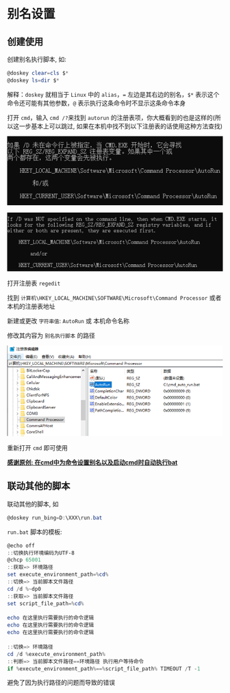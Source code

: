 # 别名设置

## 创建使用

创建别名执行脚本, 如:

```powershell
@doskey clear=cls $*
@doskey ls=dir $*
```

解释：`doskey` 就相当于 `Linux` 中的 `alias`，`=` 左边是其右边的别名，`$*` 表示这个命令还可能有其他参数，`@` 表示执行这条命令时不显示这条命令本身

打开 `cmd`，输入 `cmd /?`来找到 `autorun` 的注册表项，你大概看到的也是这样的(所以这一步基本上可以跳过, 如果在本机中找不到以下注册表的话使用这种方法查找)

![](别名_image/2022-02-07-10-26-15.png)

![](别名_image/2022-02-07-10-27-22.png)

打开注册表 `regedit`

找到 `计算机\HKEY_LOCAL_MACHINE\SOFTWARE\Microsoft\Command Processor` 或者本机的注册表地址

新建或更改 `字符串值`: `AutoRun` 或 本机命令名称

修改其内容为 `别名执行脚本` 的路径

![](别名_image/2022-02-07-10-18-10.png)

重新打开 `cmd` 即可使用

**[感谢原创: 在cmd中为命令设置别名以及启动cmd时自动执行bat](https://www.cnblogs.com/fstang/archive/2013/04/06/3002006.html)**

## 联动其他的脚本

联动其他的脚本, 如

```powershell
@doskey run_bing=D:\XXX\run.bat
```

`run.bat` 脚本的模板:

```powershell
@echo off
::切换执行环境编码为UTF-8
@chcp 65001
::获取=> 环境路径
set execute_environment_path=%cd%
::切换=> 当前脚本文件路径
cd /d %~dp0
::获取=> 当前脚本文件路径
set script_file_path=%cd%

echo 在这里执行需要执行的命令逻辑
echo 在这里执行需要执行的命令逻辑
echo 在这里执行需要执行的命令逻辑

::切换=> 环境路径
cd /d %execute_environment_path%
::判断=> 当前脚本文件路径==环境路径 执行用户等待命令
if %execute_environment_path%==%script_file_path% TIMEOUT /T -1
```

避免了因为执行路径的问题而导致的错误
